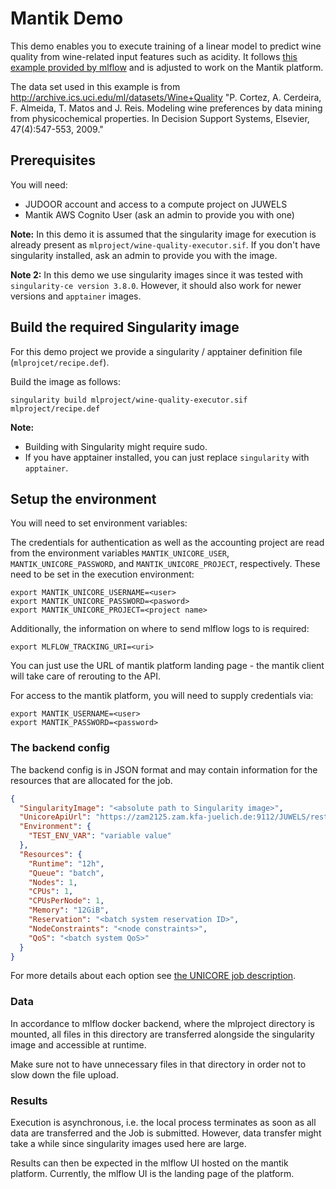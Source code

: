 # Mantik Demo

This demo enables you to execute training of a linear model to predict wine quality
from wine-related input features such as acidity. It follows
[this example provided by mlflow](https://github.com/mlflow/mlflow/tree/master/examples/docker)
and is adjusted to work on the Mantik platform.

The data set used in this example is from
http://archive.ics.uci.edu/ml/datasets/Wine+Quality
"P. Cortez, A. Cerdeira, F. Almeida, T. Matos and J. Reis.
Modeling wine preferences by data mining from physicochemical properties.
In Decision Support Systems, Elsevier, 47(4):547-553, 2009."

## Prerequisites

You will need:
 - JUDOOR account and access to a compute project on JUWELS
 - Mantik AWS Cognito User (ask an admin to provide you with one)

**Note:** In this demo it is assumed that the singularity image for execution is already
present as `mlproject/wine-quality-executor.sif`. If you don't have singularity
installed, ask an admin to provide you with the image.

**Note 2:** In this demo we use singularity images since it was tested with `singularity-ce version 3.8.0`. However, it should also work for newer versions and `apptainer` images. 

## Build the required Singularity image

For this demo project we provide a singularity / apptainer definition file (`mlprojcet/recipe.def`).

Build the image as follows:

```commandline
singularity build mlproject/wine-quality-executor.sif mlproject/recipe.def
```

**Note:** 
 - Building with Singularity might require sudo.
 - If you have apptainer installed, you can just replace `singularity` with `apptainer`.

## Setup the environment

You will need to set environment variables:

The credentials for authentication as well as the accounting project are read
from the environment variables `MANTIK_UNICORE_USER`, `MANTIK_UNICORE_PASSWORD`,
and `MANTIK_UNICORE_PROJECT`, respectively. These need to be
set in the execution environment:

```commandline
export MANTIK_UNICORE_USERNAME=<user>
export MANTIK_UNICORE_PASSWORD=<pasword>
export MANTIK_UNICORE_PROJECT=<project name>
```

Additionally, the information on where to send mlflow logs to is required:

```commandline
export MLFLOW_TRACKING_URI=<uri>
```

You can just use the URL of mantik platform landing page - the mantik client will take care of rerouting to the API.

For access to the mantik platform, you will need to supply credentials via:

```commandline
export MANTIK_USERNAME=<user>
export MANTIK_PASSWORD=<password>
```

### The backend config

The backend config is in JSON format and may contain information for the resources
that are allocated for the job.
```JSON
{
  "SingularityImage": "<absolute path to Singularity image>",
  "UnicoreApiUrl": "https://zam2125.zam.kfa-juelich.de:9112/JUWELS/rest/core",
  "Environment": {
    "TEST_ENV_VAR": "variable value"
  },
  "Resources": {
    "Runtime": "12h",
    "Queue": "batch",
    "Nodes": 1,
    "CPUs": 1,
    "CPUsPerNode": 1,
    "Memory": "12GiB",
    "Reservation": "<batch system reservation ID>",
    "NodeConstraints": "<node constraints>",
    "QoS": "<batch system QoS>"
  }
}
```
For more details about each option see
[the UNICORE job description](https://sourceforge.net/p/unicore/wiki/Job_Description/).


### Data

In accordance to mlflow docker backend, where the mlproject directory is mounted, all
files in this directory are transferred alongside the singularity image and accessible
at runtime.

Make sure not to have unnecessary files in that directory in order not to slow down
the file upload.


### Results

Execution is asynchronous, i.e. the local process terminates as soon as all data are
transferred and the Job is submitted. However, data transfer might take a while since
singularity images used here are large.

Results can then be expected in the mlflow UI hosted on the mantik platform. Currently, the mlflow UI 
is the landing page of the platform.
